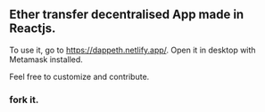 ## Ether transfer decentralised App made in Reactjs.

To use it, go to https://dappeth.netlify.app/.
Open it in desktop with Metamask installed.

Feel free to customize and contribute.

### fork it.